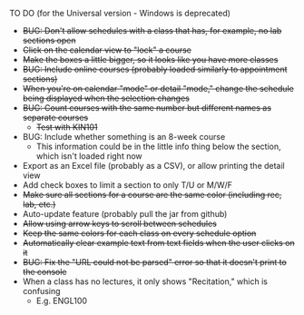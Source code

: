 TO DO (for the Universal version - Windows is deprecated)
* ~~BUG: Don't allow schedules with a class that has, for example, no lab sections open~~
* ~~Click on the calendar view to "lock" a course~~
* ~~Make the boxes a little bigger, so it looks like you have more classes~~
* ~~BUG: Include online courses (probably loaded similarly to appointment sections)~~
* ~~When you're on calendar "mode" or detail "mode," change the schedule being displayed when the selection changes~~
* ~~BUG: Count courses with the same number but different names as separate courses~~
  * ~~Test with KIN101~~
* BUG: Include whether something is an 8-week course
  * This information could be in the little info thing below the section, which isn't loaded right now
* Export as an Excel file (probably as a CSV), or allow printing the detail view
* Add check boxes to limit a section to only T/U or M/W/F
* ~~Make sure all sections for a course are the same color (including rec, lab, etc.)~~
* Auto-update feature (probably pull the jar from github)
* ~~Allow using arrow keys to scroll between schedules~~
* ~~Keep the same colors for each class on every schedule option~~
* ~~Automatically clear example text from text fields when the user clicks on it~~
* ~~BUG: Fix the "URL could not be parsed" error so that it doesn't print to the console~~
* When a class has no lectures, it only shows "Recitation," which is confusing
  * E.g. ENGL100
